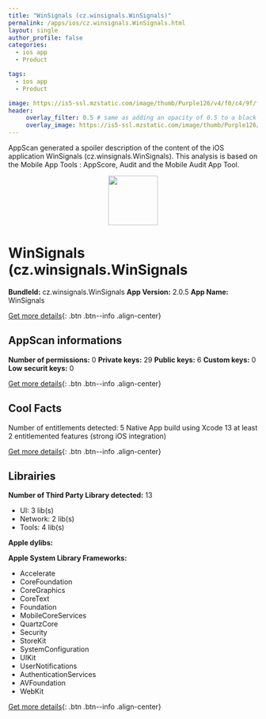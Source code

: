 ```yaml
---
title: "WinSignals (cz.winsignals.WinSignals)"
permalink: /apps/ios/cz.winsignals.WinSignals.html
layout: single
author_profile: false
categories: 
  - ios app 
  - Product 

tags: 
  - ios app 
  - Product 

image: https://is5-ssl.mzstatic.com/image/thumb/Purple126/v4/f0/c4/9f/f0c49fd4-b4e7-a9e8-cca5-3b58dbbde895/AppIcon-1x_U007emarketing-0-7-0-85-220.png/512x512bb.jpg
header: 
     overlay_filter: 0.5 # same as adding an opacity of 0.5 to a black background
     overlay_image: https://is5-ssl.mzstatic.com/image/thumb/Purple126/v4/f0/c4/9f/f0c49fd4-b4e7-a9e8-cca5-3b58dbbde895/AppIcon-1x_U007emarketing-0-7-0-85-220.png/512x512bb.jpg
---
```

AppScan generated a spoiler description of the content of the iOS application WinSignals (cz.winsignals.WinSignals). This analysis is based on the Mobile App Tools : AppScore, Audit and the Mobile Audit App Tool.

  
  
<div style="text-align: center;"><img src="https://is5-ssl.mzstatic.com/image/thumb/Purple126/v4/f0/c4/9f/f0c49fd4-b4e7-a9e8-cca5-3b58dbbde895/AppIcon-1x_U007emarketing-0-7-0-85-220.png/512x512bb.jpg" width="100" height="100"></div>  
  
# WinSignals (cz.winsignals.WinSignals

**BundleId:** cz.winsignals.WinSignals
**App Version:** 2.0.5
**App Name:** WinSignals


[Get more details](/pricing.html){: .btn .btn--info .align-center}  
  
## AppScan informations 

**Number of permissions:** 0
**Private keys:** 29
**Public keys:** 6
**Custom keys:** 0
**Low securit keys:** 0
  
[Get more details](/pricing.html){: .btn .btn--info .align-center}

## Cool Facts

Number of entitlements detected: 5
Native App
build using Xcode 13
at least 2 entitlemented features (strong iOS integration)
  
[Get more details](/pricing.html){: .btn .btn--info .align-center}

## Librairies 
**Number of Third Party Library detected:** 13
- UI: 3 lib(s)
- Network: 2 lib(s)
- Tools: 4 lib(s)

**Apple dylibs:**


**Apple System Library Frameworks:**
- Accelerate
- CoreFoundation
- CoreGraphics
- CoreText
- Foundation
- MobileCoreServices
- QuartzCore
- Security
- StoreKit
- SystemConfiguration
- UIKit
- UserNotifications
- AuthenticationServices
- AVFoundation
- WebKit


  
[Get more details](/pricing.html){: .btn .btn--info .align-center}


